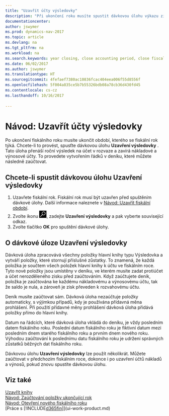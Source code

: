 ```yaml
---
title: "Uzavřít účty výsledovky"
description: "Při ukončení roku musíte spustit dávkovou úlohu výkazu zisku a ztráty a uzavřít účetní období, které tvoří fiskální rok."
documentationcenter: 
author: jswymer
ms.prod: dynamics-nav-2017
ms.topic: article
ms.devlang: na
ms.tgt_pltfrm: na
ms.workload: na
ms.search.keywords: year closing, close accounting period, close fiscal year, bank account detailed trial balance
ms.date: 06/02/2017
ms.author: jswymer
ms.translationtype: HT
ms.sourcegitcommit: 4fefaef7380ac10836fcac404eea006f55d8556f
ms.openlocfilehash: 5f004a835ce5b7b55326bdb08a78cb36d430fd45
ms.contentlocale: cs-cz
ms.lasthandoff: 10/16/2017

---
```

# <a name="how-to-close-income-statement-accounts"></a>Návod: Uzavřít účty výsledovky
Po ukončení fiskálního roku musíte ukončit období, kterého se fiskální rok týká. Chcete-li to provést, spusťte dávkovou úlohu **Uzavření výsledovky** . Tato úloha přenáší roční výsledek na účet v rozvaze a zavírá nákladové a výnosové účty. To provedete vytvořením řádků v deníku, které můžete následně zaúčtovat.

## <a name="to-run-the-close-income-statement-batch-job"></a>Chcete-li spustit dávkovou úlohu Uzavření výsledovky
1. Uzavřete fiskální rok. Fiskální rok musí být uzavřen před spuštěním dávkové úlohy. Další informace naleznete v [Návod: Uzavřít fiskální období](year-close-account-periods.md).
2. Zvolte ikonu ![Hledat stránku nebo sestavu](media/ui-search/search_small.png "Ikona Hledat stránku nebo sestavu"), zadejte **Uzavření výsledovky** a pak vyberte související odkaz.
3. Zvolte tlačítko **OK** pro spuštění dávkové úlohy.

## <a name="about-the-close-income-statement-batch-job"></a>O dávkové úloze Uzavření výsledovky
Dávková úloha zpracovává všechny položky hlavní knihy typu Výsledovka a vytváří položky, které stornují příslušné zůstatky. To znamená, že každá položka je součtem všech položek hlavní knihy k účtu ve fiskálním roce. Tyto nové položky jsou umístěny v deníku, ve kterém musíte zadat protiúčet a účet nerozděleného zisku před zaúčtováním. Když zaúčtujete deník, položka je zaúčtována ke každému nákladovému a výnosovému účtu, tak že saldo je nula, a zároveň je zisk převeden k rozvahovému účtu.

Deník musíte zaúčtovat sám. Dávková úloha nezaúčtuje položky automaticky, s výjimkou případů, kdy je používána přídavná měna prohlášení. Při použití přídavné měny prohlášení dávková úloha přidává položky přímo do hlavní knihy.

Datum na řádcích, které dávková úloha vkládá do deníku, je vždy posledním datem fiskálního roku. Poslední datum fiskálního roku je fiktivní datum mezi posledním dnem starého fiskálního roku a prvním dnem nového roku. Výhodou zaúčtování k poslednímu datu fiskálního roku je udržení správných zůstatků běžných dat fiskálního roku.

Dávkovou úlohu **Uzavření výsledovky** lze použít několikrát. Můžete zaúčtovat v předchozím fiskálním roce, dokonce i po uzavření účtů nákladů a výnosů, pokud znovu spustíte dávkovou úlohu.

## <a name="see-also"></a>Viz také
[Uzavřít knihy](year-close-books.md)  
[Návod: Zaúčtování položky ukončující rok](year-how-post-year-end-close-entry.md)  
[Návod: Otevření nového fiskálního roku](finance-how-open-new-fiscal-year.md)  
[Práce s [!INCLUDE[d365fin](includes/d365fin_md.md)]](ui-work-product.md)

